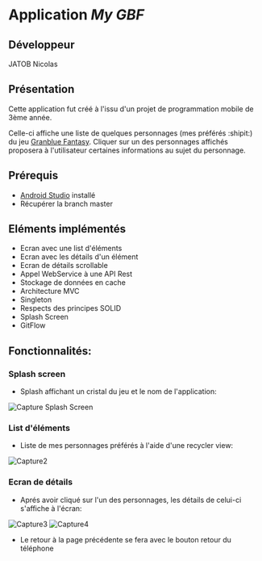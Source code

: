 # Application *My GBF*

##  **Développeur**
JATOB Nicolas

##  **Présentation**

Cette application fut créé à l'issu d'un projet de programmation mobile de 3ème année.

Celle-ci  affiche une liste de quelques personnages (mes préférés :shipit:) du jeu [Granblue Fantasy](https://granbluefantasy.jp/en/).
Cliquer sur un des personnages affichés proposera à l'utilisateur certaines informations au sujet du personnage.

## Prérequis
- [Android Studio](https://developer.android.com/studio/) installé
- Récupérer la branch master

## Eléments implémentés
- Ecran avec une list d'éléments
- Ecran avec les détails d'un élément
- Ecran de détails scrollable
- Appel WebService à une API Rest
- Stockage de données en cache
- Architecture MVC
- Singleton
- Respects des principes SOLID
- Splash Screen
- GitFlow

## Fonctionnalités:
### Splash screen
- Splash affichant un cristal du jeu et le nom de l'application:

![Capture Splash Screen](https://user-images.githubusercontent.com/62256154/85235636-9f870c80-b451-11ea-89f6-2e82b117b555.PNG)

### List d'éléments
- Liste de mes personnages préférés à l'aide d'une recycler view:

![Capture2](https://user-images.githubusercontent.com/62256154/85235677-fe4c8600-b451-11ea-801d-3f637193bb63.PNG)

### Ecran de détails
- Aprés avoir cliqué sur l'un des personnages, les détails de celui-ci s'affiche à l'écran:

![Capture3](https://user-images.githubusercontent.com/62256154/85235723-4d92b680-b452-11ea-8aa4-efbb71123b34.PNG)
![Capture4](https://user-images.githubusercontent.com/62256154/85235731-584d4b80-b452-11ea-834a-53498bdacd2e.PNG)

- Le retour à la page précédente se fera avec le bouton retour du téléphone
